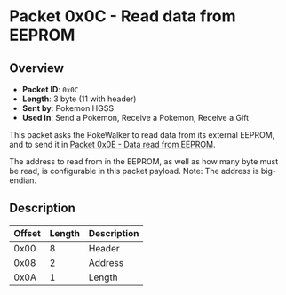# Packet 0x0C - Read data from EEPROM
## Overview
- **Packet ID**: ``0x0C``
- **Length**: 3 byte (11 with header)
- **Sent by**: Pokemon HGSS
- **Used in**: Send a Pokemon, Receive a Pokemon, Receive a Gift

This packet asks the PokeWalker to read data from its external EEPROM, and to send it in [Packet 0x0E - Data read from EEPROM](0x0E%20-%20Data%20read%20from%20EEPROM.md).

The address to read from in the EEPROM, as well as how many byte must be read, is configurable in this packet payload.
Note: The address is big-endian. 

## Description
| Offset | Length | Description |
|--------|--------|-------------|
| 0x00   | 8      | Header      |
| 0x08   | 2      | Address     |
| 0x0A   | 1      | Length      |